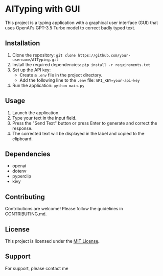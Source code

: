 # AITyping with GUI

This project is a typing application with a graphical user interface (GUI) that uses OpenAI's GPT-3.5 Turbo model to correct badly typed text.

## Installation

1. Clone the repository: `git clone https://github.com/your-username/AITyping.git`
2. Install the required dependencies: `pip install -r requirements.txt`
3. Set up the API key:
   - Create a `.env` file in the project directory.
   - Add the following line to the `.env` file: `API_KEY=your-api-key`
4. Run the application: `python main.py`

## Usage

1. Launch the application.
2. Type your text in the input field.
3. Press the "Send Text" button or press Enter to generate and correct the response.
4. The corrected text will be displayed in the label and copied to the clipboard.

## Dependencies

- openai
- dotenv
- pyperclip
- kivy

## Contributing

Contributions are welcome! Please follow the guidelines in CONTRIBUTING.md.

## License

This project is licensed under the [MIT License](LICENSE).

## Support

For support, please contact me